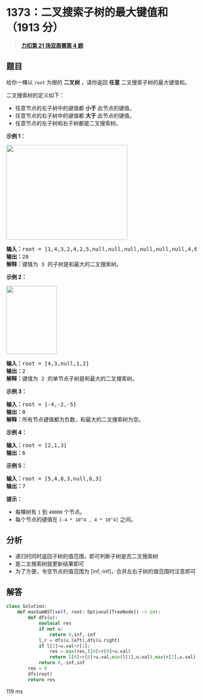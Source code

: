 # 1373：二叉搜索子树的最大键值和（1913 分）


> <u>**[力扣第 21 场双周赛第 4 题](https://leetcode.cn/problems/maximum-sum-bst-in-binary-tree/)**</u>

## 题目

<p>给你一棵以 <code>root</code> 为根的 <strong>二叉树</strong> ，请你返回 <strong>任意</strong> 二叉搜索子树的最大键值和。</p>

<p>二叉搜索树的定义如下：</p>

<ul>
<li>任意节点的左子树中的键值都 <strong>小于</strong> 此节点的键值。</li>
<li>任意节点的右子树中的键值都 <strong>大于</strong> 此节点的键值。</li>
<li>任意节点的左子树和右子树都是二叉搜索树。</li>
</ul>



<p><strong>示例 1：</strong></p>

<p><img alt="" src="https://assets.leetcode-cn.com/aliyun-lc-upload/uploads/2020/03/07/sample_1_1709.png" style="height: 250px; width: 320px;" /></p>

<pre>
<strong>输入：</strong>root = [1,4,3,2,4,2,5,null,null,null,null,null,null,4,6]
<strong>输出：</strong>20
<strong>解释：</strong>键值为 3 的子树是和最大的二叉搜索树。
</pre>

<p><strong>示例 2：</strong></p>

<p><img alt="" src="https://assets.leetcode-cn.com/aliyun-lc-upload/uploads/2020/03/07/sample_2_1709.png" style="height: 180px; width: 134px;" /></p>

<pre>
<strong>输入：</strong>root = [4,3,null,1,2]
<strong>输出：</strong>2
<strong>解释：</strong>键值为 2 的单节点子树是和最大的二叉搜索树。
</pre>

<p><strong>示例 3：</strong></p>

<pre>
<strong>输入：</strong>root = [-4,-2,-5]
<strong>输出：</strong>0
<strong>解释：</strong>所有节点键值都为负数，和最大的二叉搜索树为空。
</pre>

<p><strong>示例 4：</strong></p>

<pre>
<strong>输入：</strong>root = [2,1,3]
<strong>输出：</strong>6
</pre>

<p><strong>示例 5：</strong></p>

<pre>
<strong>输入：</strong>root = [5,4,8,3,null,6,3]
<strong>输出：</strong>7
</pre>



<p><strong>提示：</strong></p>

<ul>
<li>每棵树有 <code>1</code> 到 <code>40000</code> 个节点。</li>
<li>每个节点的键值在 <code>[-4 * 10^4 , 4 * 10^4]</code> 之间。</li>
</ul>




## 分析

- 递归时同时返回子树的值范围，即可判断子树是否二叉搜索树
- 是二叉搜索树就更新结果即可
- 为了方便，令空节点的值范围为 [inf,-inf]，合并左右子树的值范围时注意即可

## 解答


```python
class Solution:
    def maxSumBST(self, root: Optional[TreeNode]) -> int:
        def dfs(u):
            nonlocal res
            if not u:
                return 0,inf,-inf
            l,r = dfs(u.left),dfs(u.right)
            if l[2]<u.val<r[1]:
                res = max(res,l[0]+r[0]+u.val)
                return l[0]+r[0]+u.val,min(l[1],u.val),max(r[2],u.val)
            return 0,-inf,inf
        res = 0
        dfs(root)
        return res
```
119 ms

